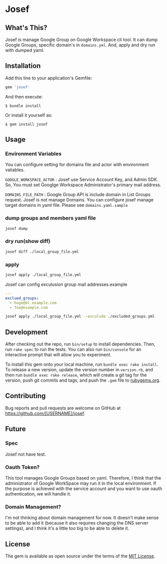 # Josef

## What's This?

Josef is manage Google Group on Google Workspace cli tool. It can dump Google Groups, specific domain's in `domains.yml`. And, apply and dry run with dumped yaml.

## Installation

Add this line to your application's Gemfile:

```ruby
gem 'josef'
```

And then execute:

    $ bundle install

Or install it yourself as:

    $ gem install josef

## Usage

### Environment Variables

You can configure setting for domains file and actor with environment valiables.

`GOOGLE_WORKSPACE_ACTOR` : Josef use Service Account Key, and Admin SDK. So, You must set Googlge Workspace Administrator's primary mail address.

`DOMAINS_FILE_PATH` : Google Group API is include domain in List Groups request. Josef is not manage Domains. You can configure josef manage target domains in yaml file. Please see `domains.yaml.sample`

### dump groups and members yaml file

```sh
josef dump
```

### dry run(show diff)

```sh
josef diff ./local_group_file.yml
```

### apply

```sh
josef apply ./local_group_file.yml
```

Josef can config exculusion group mail addresses.example

```yaml
---
exclued_groups:
  - hoge@ml.example.com
  - foo@example.com
```

```sh
josef apply ./local_group_file.yml --exculude ./excluded_groups.yml
```

## Development

After checking out the repo, run `bin/setup` to install dependencies. Then, run `rake spec` to run the tests. You can also run `bin/console` for an interactive prompt that will allow you to experiment.

To install this gem onto your local machine, run `bundle exec rake install`. To release a new version, update the version number in `version.rb`, and then run `bundle exec rake release`, which will create a git tag for the version, push git commits and tags, and push the `.gem` file to [rubygems.org](https://rubygems.org).

## Contributing

Bug reports and pull requests are welcome on GitHub at https://github.com/[USERNAME]/josef.

## Future

### Spec

Josef not have test.

### Oauth Token?

This tool manages Google Groups based on yaml. Therefore, I think that the administrator of Google WorkSpace may run it in the local environment. If the purpose is achieved with the service account and you want to use oauth authentication, we will handle it.

### Domain Management?

I'm not thinking about domain management for now. It doesn't make sense to be able to add it (because it also requires changing the DNS server settings), and I think it's a little too big to be able to delete it.

## License

The gem is available as open source under the terms of the [MIT License](https://opensource.org/licenses/MIT).
